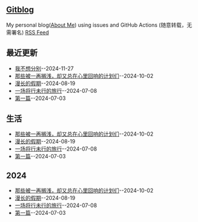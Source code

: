 ## [Gitblog](https://yihong0618.github.io/gitblog/)
My personal blog([About Me](https://github.com/yihong0618/gitblog/issues/282)) using issues and GitHub Actions (随意转载，无需署名)
[RSS Feed](https://raw.githubusercontent.com/cnaron/blog/master/feed.xml)

## 最近更新
- [我不想分别](https://github.com/cnaron/blog/issues/5)--2024-11-27
- [那些被一再搁浅，却又总在心里回响的计划们](https://github.com/cnaron/blog/issues/4)--2024-10-02
- [漫长的假期](https://github.com/cnaron/blog/issues/3)--2024-08-19
- [一场将行未行的旅行](https://github.com/cnaron/blog/issues/2)--2024-07-08
- [第一篇](https://github.com/cnaron/blog/issues/1)--2024-07-03
## 生活
- [那些被一再搁浅，却又总在心里回响的计划们](https://github.com/cnaron/blog/issues/4)--2024-10-02
- [漫长的假期](https://github.com/cnaron/blog/issues/3)--2024-08-19
- [一场将行未行的旅行](https://github.com/cnaron/blog/issues/2)--2024-07-08
- [第一篇](https://github.com/cnaron/blog/issues/1)--2024-07-03
## 2024
- [那些被一再搁浅，却又总在心里回响的计划们](https://github.com/cnaron/blog/issues/4)--2024-10-02
- [漫长的假期](https://github.com/cnaron/blog/issues/3)--2024-08-19
- [一场将行未行的旅行](https://github.com/cnaron/blog/issues/2)--2024-07-08
- [第一篇](https://github.com/cnaron/blog/issues/1)--2024-07-03
